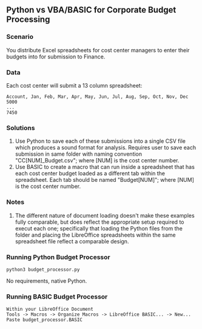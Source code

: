 ## Python vs VBA/BASIC for Corporate Budget Processing

### Scenario
You distribute Excel spreadsheets for cost center managers to enter their budgets into for submission to Finance.

### Data
Each cost center will submit a 13 column spreadsheet:
```
Account, Jan, Feb, Mar, Apr, May, Jun, Jul, Aug, Sep, Oct, Nov, Dec
5000
...
7450
```

### Solutions
1. Use Python to save each of these submissions into a single CSV file which produces a sound format for analysis.  Requires user to save each submission in same folder with naming convention "CC[NUM]_Budget.csv"; where [NUM] is the cost center number.
2. Use BASIC to create a macro that can run inside a spreadsheet that has each cost center budget loaded as a different tab within the spreadsheet.  Each tab should be named "Budget[NUM]"; where [NUM] is the cost center number.

### Notes
1. The different nature of document loading doesn't make these examples fully comparable, but does reflect the appropriate setup required to execut each one; specifically that loading the Python files from the folder and placing the LibreOffice spreadsheets within the same spreadsheet file reflect a comparable design.

### Running Python Budget Processor
```
python3 budget_processor.py
```
No requirements, native Python.

### Running BASIC Budget Processor
```
Within your LibreOffice Document
Tools -> Macros -> Organize Macros -> LibreOffice BASIC... -> New...
Paste budget_processor.BASIC
```